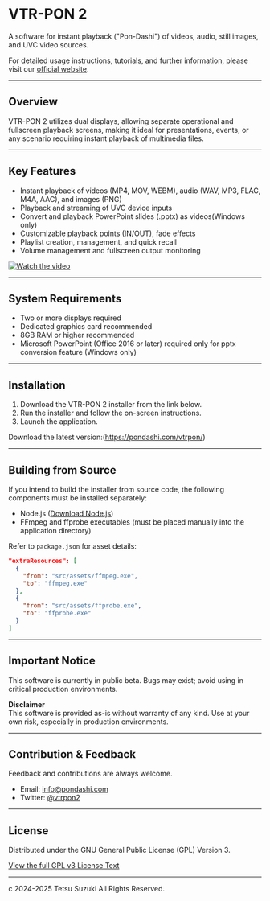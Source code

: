 ﻿# VTR-PON 2

A software for instant playback ("Pon-Dashi") of videos, audio, still images, and UVC video sources.

For detailed usage instructions, tutorials, and further information, please visit our [official website](https://pondashi.com/vtrpon).

---

## Overview

VTR-PON 2 utilizes dual displays, allowing separate operational and fullscreen playback screens, making it ideal for presentations, events, or any scenario requiring instant playback of multimedia files.

---

## Key Features

- Instant playback of videos (MP4, MOV, WEBM), audio (WAV, MP3, FLAC, M4A, AAC), and images (PNG)
- Playback and streaming of UVC device inputs
- Convert and playback PowerPoint slides (.pptx) as videos(Windows only)
- Customizable playback points (IN/OUT), fade effects
- Playlist creation, management, and quick recall
- Volume management and fullscreen output monitoring

[![Watch the video](https://img.youtube.com/vi/mEIB4ZRhXXw/0.jpg)](https://www.youtube.com/watch?v=mEIB4ZRhXXw)

---

## System Requirements

- Two or more displays required
- Dedicated graphics card recommended
- 8GB RAM or higher recommended
- Microsoft PowerPoint (Office 2016 or later) required only for pptx conversion feature (Windows only)

---

## Installation

1. Download the VTR-PON 2 installer from the link below.
2. Run the installer and follow the on-screen instructions.
3. Launch the application.

Download the latest version:(https://pondashi.com/vtrpon/)

---

## Building from Source

If you intend to build the installer from source code, the following components must be installed separately:

- Node.js ([Download Node.js](https://nodejs.org/))
- FFmpeg and ffprobe executables (must be placed manually into the application directory)

Refer to `package.json` for asset details:

```json
"extraResources": [
  {
    "from": "src/assets/ffmpeg.exe",
    "to": "ffmpeg.exe"
  },
  {
    "from": "src/assets/ffprobe.exe",
    "to": "ffprobe.exe"
  }
]
```

---

## Important Notice

This software is currently in public beta. Bugs may exist; avoid using in critical production environments.

**Disclaimer**  
This software is provided as-is without warranty of any kind. Use at your own risk, especially in production environments.

---

## Contribution & Feedback

Feedback and contributions are always welcome.

- Email: info@pondashi.com
- Twitter: [@vtrpon2](https://x.com/vtrpon2)

---

## License

Distributed under the GNU General Public License (GPL) Version 3.

[View the full GPL v3 License Text](https://www.gnu.org/licenses/gpl-3.0.txt)

---

c 2024-2025 Tetsu Suzuki All Rights Reserved.
